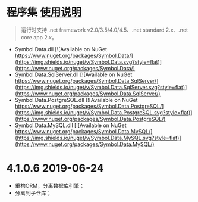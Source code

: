 # 程序集    [使用说明](https://github.com/symbolspace/Symbol.Data/wiki/Home)
> 运行时支持 .net framework v2.0/3.5/4.0/4.5、.net standard 2.x、.net core app 2.x。

* Symbol.Data.dll [![Available on NuGet https://www.nuget.org/packages/Symbol.Data/](https://img.shields.io/nuget/v/Symbol.Data.svg?style=flat)](https://www.nuget.org/packages/Symbol.Data/)
* Symbol.Data.SqlServer.dll [![Available on NuGet https://www.nuget.org/packages/Symbol.Data.SqlServer/](https://img.shields.io/nuget/v/Symbol.Data.SqlServer.svg?style=flat)](https://www.nuget.org/packages/Symbol.Data.SqlServer/)
* Symbol.Data.PostgreSQL.dll [![Available on NuGet https://www.nuget.org/packages/Symbol.Data.PostgreSQL/](https://img.shields.io/nuget/v/Symbol.Data.PostgreSQL.svg?style=flat)](https://www.nuget.org/packages/Symbol.Data.PostgreSQL/)
* Symbol.Data.MySQL.dll [![Available on NuGet https://www.nuget.org/packages/Symbol.Data.MySQL/](https://img.shields.io/nuget/v/Symbol.Data.MySQL.svg?style=flat)](https://www.nuget.org/packages/Symbol.Data.MySQL/)

# 4.1.0.6 2019-06-24
* 重构ORM，分离数据库引擎；
* 分离到子仓库；